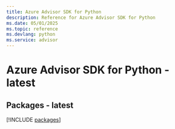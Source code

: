 ```yaml
---
title: Azure Advisor SDK for Python
description: Reference for Azure Advisor SDK for Python
ms.date: 05/01/2025
ms.topic: reference
ms.devlang: python
ms.service: advisor
---
```

# Azure Advisor SDK for Python - latest
## Packages - latest
[!INCLUDE [packages](advisor-index.md)]